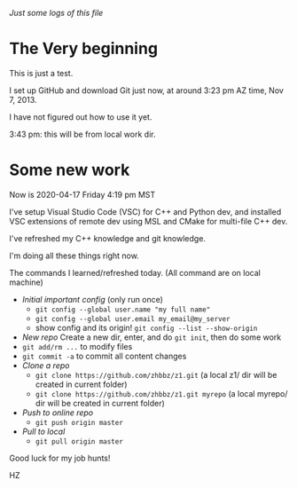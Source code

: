 *Just some logs of this file*

The Very beginning
===================

This is just a test.

I set up GitHub and download Git just now, at around 3:23 pm AZ time, Nov 7, 2013.

I have not figured out how to use it yet.

3:43 pm: this will be from local work dir.

Some new work
====================

Now is 2020-04-17 Friday 4:19 pm MST

I've setup Visual Studio Code (VSC) for C++ and Python dev, and installed VSC extensions of remote dev using MSL and CMake for multi-file C++ dev.

I've refreshed my C++ knowledge and git knowledge.

I'm doing all these things right now.

The commands I learned/refreshed today. (All command are on local machine)
- *Initial important config* (only run once)
    * `git config --global user.name "my full name"`
    * `git config --global user.email my_email@my_server`
    * show config and its origin! `git config --list --show-origin`
- *New repo* Create a new dir, enter, and do `git init`, then do some work
- `git add/rm ...` to modify files 
- `git commit -a` to commit all content changes
- *Clone a repo* 
    * `git clone https://github.com/zhbbz/z1.git` (a local z1/ dir will be created in current folder)
    * `git clone https://github.com/zhbbz/z1.git myrepo` (a local myrepo/ dir will be created in current folder)
- *Push to online repo* 
    * `git push origin master`
- *Pull to local* 
    * `git pull origin master`

Good luck for my job hunts!

HZ

